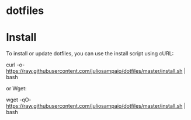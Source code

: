 # dotfiles

# Install

To install or update dotfiles, you can use the install script using cURL:

curl -o- https://raw.githubusercontent.com/juliosampaio/dotfiles/master/install.sh | bash

or Wget:

wget -qO- https://raw.githubusercontent.com/juliosampaio/dotfiles/master/install.sh | bash
